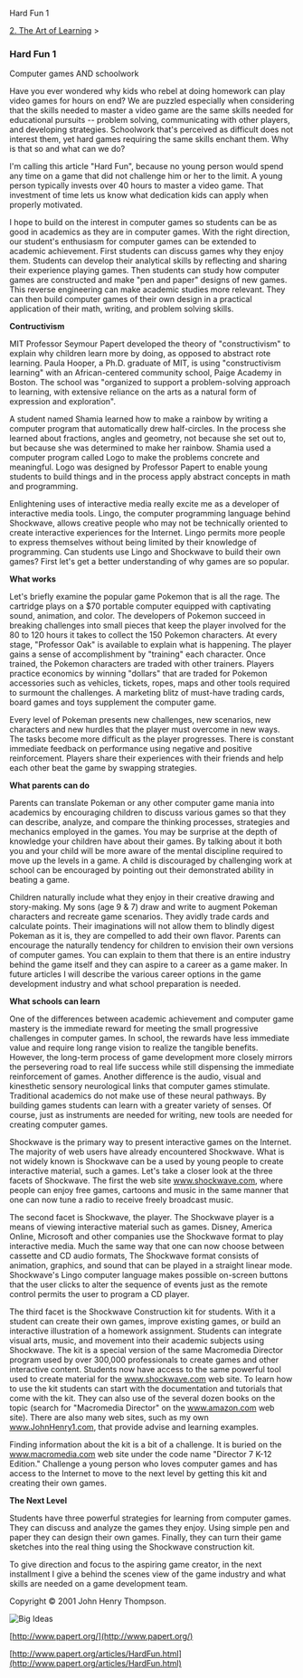 Hard Fun 1

[2\. The Art of Learning](../the-art-of-learning.html)‎ > ‎

### Hard Fun 1

Computer games AND schoolwork

Have you ever wondered why kids who rebel at doing homework can play video games for hours on end? We are puzzled especially when considering that the skills needed to master a video game are the same skills needed for educational pursuits -- problem solving, communicating with other players, and developing strategies. Schoolwork that's perceived as difficult does not interest them, yet hard games requiring the same skills enchant them. Why is that so and what can we do?

I'm calling this article "Hard Fun", because no young person would spend any time on a game that did not challenge him or her to the limit. A young person typically invests over 40 hours to master a video game. That investment of time lets us know what dedication kids can apply when properly motivated.

I hope to build on the interest in computer games so students can be as good in academics as they are in computer games. With the right direction, our student's enthusiasm for computer games can be extended to academic achievement. First students can discuss games why they enjoy them. Students can develop their analytical skills by reflecting and sharing their experience playing games. Then students can study how computer games are constructed and make "pen and paper" designs of new games. This reverse engineering can make academic studies more relevant. They can then build computer games of their own design in a practical application of their math, writing, and problem solving skills.

**Contructivism**

MIT Professor Seymour Papert developed the theory of "constructivism" to explain why children learn more by doing, as opposed to abstract rote learning. Paula Hooper, a Ph.D. graduate of MIT, is using "constructivism learning" with an African-centered community school, Paige Academy in Boston. The school was "organized to support a problem-solving approach to learning, with extensive reliance on the arts as a natural form of expression and exploration".

A student named Shamia learned how to make a rainbow by writing a computer program that automatically drew half-circles. In the process she learned about fractions, angles and geometry, not because she set out to, but because she was determined to make her rainbow. Shamia used a computer program called Logo to make the problems concrete and meaningful. Logo was designed by Professor Papert to enable young students to build things and in the process apply abstract concepts in math and programming.

Enlightening uses of interactive media really excite me as a developer of interactive media tools. Lingo, the computer programming language behind Shockwave, allows creative people who may not be technically oriented to create interactive experiences for the Internet. Lingo permits more people to express themselves without being limited by their knowledge of programming. Can students use Lingo and Shockwave to build their own games? First let's get a better understanding of why games are so popular.

**What works**

Let's briefly examine the popular game Pokemon that is all the rage. The cartridge plays on a \$70 portable computer equipped with captivating sound, animation, and color. The developers of Pokemon succeed in breaking challenges into small pieces that keep the player involved for the 80 to 120 hours it takes to collect the 150 Pokemon characters. At every stage, "Professor Oak" is available to explain what is happening. The player gains a sense of accomplishment by "training" each character. Once trained, the Pokemon characters are traded with other trainers. Players practice economics by winning "dollars" that are traded for Pokemon accessories such as vehicles, tickets, ropes, maps and other tools required to surmount the challenges. A marketing blitz of must-have trading cards, board games and toys supplement the computer game.

Every level of Pokeman presents new challenges, new scenarios, new characters and new hurdles that the player must overcome in new ways. The tasks become more difficult as the player progresses. There is constant immediate feedback on performance using negative and positive reinforcement. Players share their experiences with their friends and help each other beat the game by swapping strategies.

**What parents can do**

Parents can translate Pokeman or any other computer game mania into academics by encouraging children to discuss various games so that they can describe, analyze, and compare the thinking processes, strategies and mechanics employed in the games. You may be surprise at the depth of knowledge your children have about their games. By talking about it both you and your child will be more aware of the mental discipline required to move up the levels in a game. A child is discouraged by challenging work at school can be encouraged by pointing out their demonstrated ability in beating a game.

Children naturally include what they enjoy in their creative drawing and story-making. My sons (age 9 & 7) draw and write to augment Pokeman characters and recreate game scenarios. They avidly trade cards and calculate points. Their imaginations will not allow them to blindly digest Pokeman as it is, they are compelled to add their own flavor. Parents can encourage the naturally tendency for children to envision their own versions of computer games. You can explain to them that there is an entire industry behind the game itself and they can aspire to a career as a game maker. In future articles I will describe the various career options in the game development industry and what school preparation is needed.

**What schools can learn**

One of the differences between academic achievement and computer game mastery is the immediate reward for meeting the small progressive challenges in computer games. In school, the rewards have less immediate value and require long range vision to realize the tangible benefits. However, the long-term process of game development more closely mirrors the persevering road to real life success while still dispensing the immediate reinforcement of games. Another difference is the audio, visual and kinesthetic sensory neurological links that computer games stimulate. Traditional academics do not make use of these neural pathways. By building games students can learn with a greater variety of senses. Of course, just as instruments are needed for writing, new tools are needed for creating computer games.

Shockwave is the primary way to present interactive games on the Internet. The majority of web users have already encountered Shockwave. What is not widely known is Shockwave can be a used by young people to create interactive material, such a games. Let's take a closer look at the three facets of Shockwave. The first the web site www.shockwave.com, where people can enjoy free games, cartoons and music in the same manner that one can now tune a radio to receive freely broadcast music.

The second facet is Shockwave, the player. The Shockwave player is a means of viewing interactive material such as games. Disney, America Online, Microsoft and other companies use the Shockwave format to play interactive media. Much the same way that one can now choose between cassette and CD audio formats, The Shockwave format consists of animation, graphics, and sound that can be played in a straight linear mode. Shockwave's Lingo computer language makes possible on-screen buttons that the user clicks to alter the sequence of events just as the remote control permits the user to program a CD player.

The third facet is the Shockwave Construction kit for students. With it a student can create their own games, improve existing games, or build an interactive illustration of a homework assignment. Students can integrate visual arts, music, and movement into their academic subjects using Shockwave. The kit is a special version of the same Macromedia Director program used by over 300,000 professionals to create games and other interactive content. Students now have access to the same powerful tool used to create material for the www.shockwave.com web site. To learn how to use the kit students can start with the documentation and tutorials that come with the kit. They can also use of the several dozen books on the topic (search for "Macromedia Director" on the www.amazon.com web site). There are also many web sites, such as my own www.JohnHenry1.com, that provide advise and learning examples.

Finding information about the kit is a bit of a challenge. It is buried on the www.macromedia.com web site under the code name "Director 7 K-12 Edition." Challenge a young person who loves computer games and has access to the Internet to move to the next level by getting this kit and creating their own games.

**The Next Level**

Students have three powerful strategies for learning from computer games. They can discuss and analyze the games they enjoy. Using simple pen and paper they can design their own games. Finally, they can turn their game sketches into the real thing using the Shockwave construction kit.

To give direction and focus to the aspiring game creator, in the next installment I give a behind the scenes view of the game industry and what skills are needed on a game development team.

Copyright © 2001 John Henry Thompson.

![Big Ideas](http://www.papert.org/media/images/big_ideas.jpg)

[http://www.papert.org/](http://www.papert.org/)

[http://www.papert.org/articles/HardFun.html](http://www.papert.org/articles/HardFun.html)

